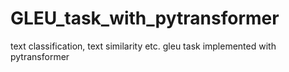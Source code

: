 # GLEU_task_with_pytransformer
text classification, text similarity etc. gleu task implemented with pytransformer
